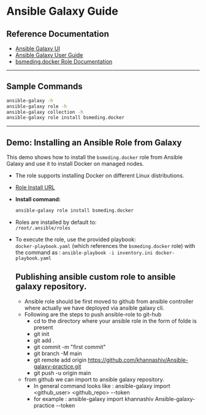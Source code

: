 # Ansible Galaxy Guide

## Reference Documentation

- [Ansible Galaxy UI](https://galaxy.ansible.com/ui/)
- [Ansible Galaxy User Guide](https://docs.ansible.com/ansible/latest/galaxy/user_guide.html)
- [bsmeding.docker Role Documentation](https://galaxy.ansible.com/ui/standalone/roles/bsmeding/docker/documentation/)

---

## Sample Commands

```sh
ansible-galaxy -h
ansible-galaxy role -h
ansible-galaxy collection -h
ansible-galaxy role install bsmeding.docker
```

---

## Demo: Installing an Ansible Role from Galaxy

This demo shows how to install the `bsmeding.docker` role from Ansible Galaxy and use it to install Docker on managed nodes.

- The role supports installing Docker on different Linux distributions.
- [Role Install URL](https://galaxy.ansible.com/ui/standalone/roles/bsmeding/docker/install/)
- **Install command:**
  ```sh
  ansible-galaxy role install bsmeding.docker
  ```
- Roles are installed by default to:  
  `/root/.ansible/roles`
- To execute the role, use the provided playbook:  
  `docker-playbook.yaml` (which references the `bsmeding.docker` role) with the command as : `ansible-playbook -i inventory.ini docker-playbook.yaml`

  ## Publishing ansible custom role to ansible galaxy repository.

   - Ansible role should be first moved to github from ansible controller where actually we have deployed via ansible galaxy cli.
    - Following are the steps to push ansible-role to git-hub
      - cd to the directory where your ansible role in the form of folde is present
      - git init
      - git add .
      - git commit -m "first commit"
      - git branch -M main
      - git remote add origin https://github.com/khannashiv/Ansible-galaxy-practice.git
      - git push -u origin main
   - from github we can import to ansible galaxy repository.
      - In general command looks like : ansible-galaxy import <github_user> <github_repo> --token <Value-of-token>
      - for example : ansible-galaxy import khannashiv Ansible-galaxy-practice --token <Value-of-token>
 